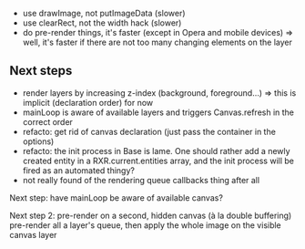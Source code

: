 * use drawImage, not putImageData (slower)
* use clearRect, not the width hack (slower)
* do pre-render things, it's faster (except in Opera and mobile devices)
  => well, it's faster if there are not too many changing elements on the layer

## Next steps

* render layers by increasing z-index (background, foreground…) => this is implicit (declaration order) for now
* mainLoop is aware of available layers and triggers Canvas.refresh in the correct order
* refacto: get rid of canvas declaration (just pass the container in the options)
* refacto: the init process in Base is lame. One should rather add a newly created entity in a RXR.current.entities array, and the init process will be fired as an automated thingy?
* not really found of the rendering queue callbacks thing after all

Next step: have mainLoop be aware of available canvas?

Next step 2: pre-render on a second, hidden canvas (à la double buffering)
           pre-render all a layer's queue, then apply the whole image on the visible canvas layer
